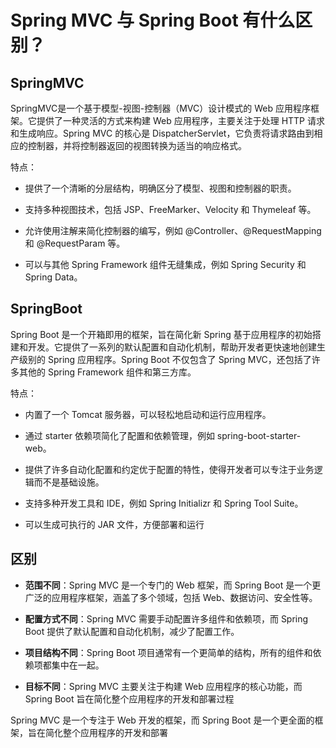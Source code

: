 # Spring MVC 与 Spring Boot 有什么区别？

## **SpringMVC**

SpringMVC是一个基于模型-视图-控制器（MVC）设计模式的 Web 应用程序框架。它提供了一种灵活的方式来构建 Web 应用程序，主要关注于处理 HTTP 请求和生成响应。Spring MVC 的核心是 DispatcherServlet，它负责将请求路由到相应的控制器，并将控制器返回的视图转换为适当的响应格式。

特点：

-   提供了一个清晰的分层结构，明确区分了模型、视图和控制器的职责。

-   支持多种视图技术，包括 JSP、FreeMarker、Velocity 和 Thymeleaf 等。

-   允许使用注解来简化控制器的编写，例如 @Controller、@RequestMapping 和 @RequestParam 等。

-   可以与其他 Spring Framework 组件无缝集成，例如 Spring Security 和 Spring Data。

## **SpringBoot**

Spring Boot 是一个开箱即用的框架，旨在简化新 Spring 基于应用程序的初始搭建和开发。它提供了一系列的默认配置和自动化机制，帮助开发者更快速地创建生产级别的 Spring 应用程序。Spring Boot 不仅包含了 Spring MVC，还包括了许多其他的 Spring Framework 组件和第三方库。

特点：

-   内置了一个 Tomcat 服务器，可以轻松地启动和运行应用程序。

-   通过 starter 依赖项简化了配置和依赖管理，例如 spring-boot-starter-web。

-   提供了许多自动化配置和约定优于配置的特性，使得开发者可以专注于业务逻辑而不是基础设施。

-   支持多种开发工具和 IDE，例如 Spring Initializr 和 Spring Tool Suite。

-   可以生成可执行的 JAR 文件，方便部署和运行

## **区别**

-   **范围不同**：Spring MVC 是一个专门的 Web 框架，而 Spring Boot 是一个更广泛的应用程序框架，涵盖了多个领域，包括 Web、数据访问、安全性等。

-   **配置方式不同**：Spring MVC 需要手动配置许多组件和依赖项，而 Spring Boot 提供了默认配置和自动化机制，减少了配置工作。

-   **项目结构不同**：Spring Boot 项目通常有一个更简单的结构，所有的组件和依赖项都集中在一起。

-   **目标不同**：Spring MVC 主要关注于构建 Web 应用程序的核心功能，而 Spring Boot 旨在简化整个应用程序的开发和部署过程

Spring MVC 是一个专注于 Web 开发的框架，而 Spring Boot 是一个更全面的框架，旨在简化整个应用程序的开发和部署
